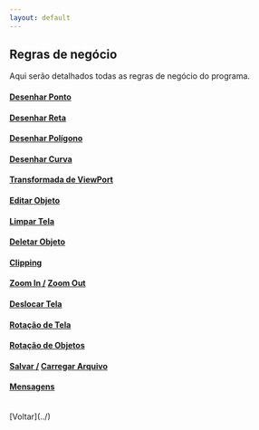 ```yaml
---
layout: default
---
```


## Regras de negócio

Aqui serão detalhados todas as regras de negócio do programa.


#### [Desenhar Ponto](./regras-ponto)
#### [Desenhar Reta](./regras-reta)
#### [Desenhar Polígono](./regras-poligono)
#### [Desenhar Curva](./regras-curva)
#### [Transformada de ViewPort](./regras-transformada)
#### [Editar Objeto](./regras-editar)
#### [Limpar Tela](./regras-limpar-tela)
#### [Deletar Objeto](./regras-deletar)
#### [Clipping](./regras-clipping)
#### [Zoom In /](./regras-zoom-in)  [Zoom Out](./regras-zoom-out)
#### [Deslocar Tela](./regras-deslocar)
#### [Rotação de Tela](./regras-rotacao-tela)
#### [Rotação de Objetos](./regras-rotacao-obj)
#### [Salvar /](./regras-salvar) [Carregar Arquivo](./regras-carregar)
#### [Mensagens](./mensagens)




<br>
[Voltar](../)
